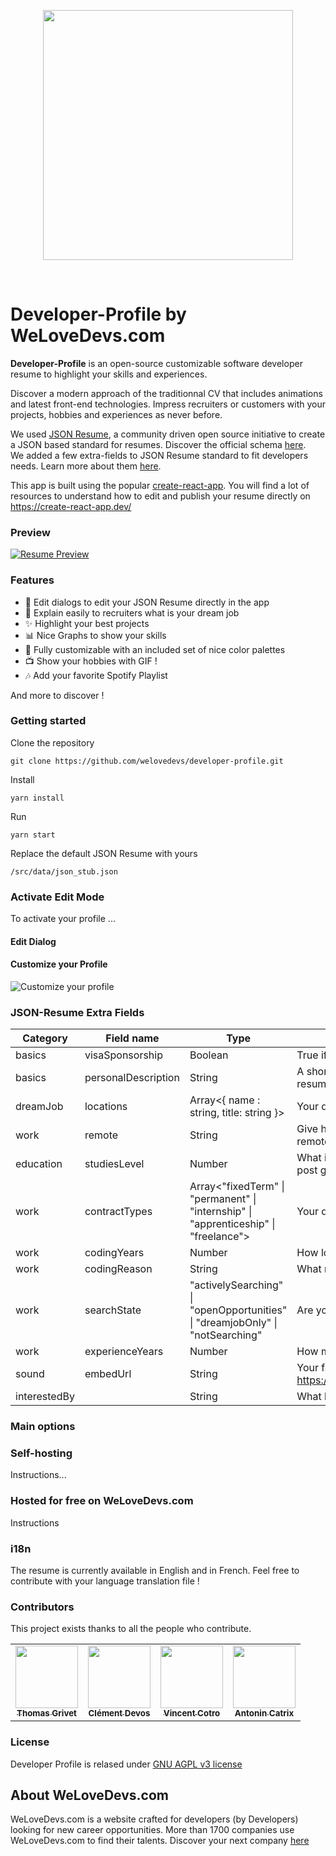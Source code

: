 <p align="center">
  <img src="https://cdn.filestackcontent.com/XlAH8XNyThOt0usnHTn3" width="400" />
</p>

<br />

# Developer-Profile by WeLoveDevs.com
**Developer-Profile** is an open-source customizable software developer resume to highlight your skills and experiences.

Discover a modern approach of the traditionnal CV that includes animations and latest front-end technologies. Impress recruiters or customers with your projects, hobbies and experiences as never before. 

We used [JSON Resume](https://github.com/jsonresume), a community driven open source initiative to create a JSON based standard for resumes. 
Discover the official schema [here](https://jsonresume.org/schema/).  
We added a few extra-fields to JSON Resume standard to fit developers needs. Learn more about them [here](#json-resume-extra-fields).

This app is built using the popular [create-react-app](https://github.com/facebook/create-react-app). You will find a lot of resources to understand how to edit and publish your resume directly on https://create-react-app.dev/


### Preview 

[![Resume Preview](https://cdn.filestackcontent.com/compress/resize=width:500/rfXY8TNARdao9DdQSaJe)](https://vincent-cotro.welovedevs.com)

### Features

- 📝 Edit dialogs to edit your JSON Resume directly in the app
- 💼 Explain easily to recruiters what is your dream job
- ✨ Highlight your best projects
- 📊 Nice Graphs to show your skills
- 🎨 Fully customizable with an included set of nice color palettes 
- 📺 Show your hobbies with GIF !
- 🎶 Add your favorite Spotify Playlist

And more to discover !


### Getting started

Clone the repository

```
git clone https://github.com/welovedevs/developer-profile.git
```

Install 

```
yarn install
```

Run 

```
yarn start
```

Replace the default JSON Resume with yours
```
/src/data/json_stub.json
```

### Activate Edit Mode

To activate your profile ...

#### Edit Dialog


#### Customize your Profile

![Customize your profile](https://cdn.filestackcontent.com/compress/resize=width:500/g9u9D3QbTaqJsnJcyLYk)


### JSON-Resume Extra Fields

| Category     | Field name          | Type                                    | Description                                                                                                              |
|--------------|---------------------|-----------------------------------------|--------------------------------------------------------------------------------------------------------------------------|
| basics       | visaSponsorship     | Boolean                                 | True if you need a visa sponsorship to work in your dream country.                                                       |
| basics       | personalDescription | String                                  | A short description that will be displayed below your name in the resume header. Example: "Passionate React Developer".  |
| dreamJob     | locations           | Array<{ name : string, title: string }> | Your dream job cities. Example: "San Francisco, US".                                                                     |
| work         | remote              | String                                  | Give here more information about the frequency if your dream job is a remote job. Example: "regularly"                   |
| education    | studiesLevel        | Number                                  | What is your highest level of formal education? (Bachelor = 3 years post graduate. Master = 5 years post graduate)       |
| work         | contractTypes       | Array<"fixedTerm" \| "permanent" \| "internship" \| "apprenticeship" \| "freelance">        | Your dream job contract types. Example: ['fixedTerm'];         |
| work         | codingYears         | Number                                  | How long have you been coding (in years)? Example: 5                                                                     |
| work         | codingReason        | String                                  | What motivates you to wake up every day to code?                                                                         |
| work         | searchState         | "activelySearching" \| "openOpportunities" \| "dreamjobOnly" \| "notSearching"                                  | Are you open to new job opportunities? Example: "activelySearching"  |
| work         | experienceYears     | Number                                  | How many years of professional experience do you have?                                                                   |
| sound        | embedUrl            | String                                  | Your favorite Spotify playlist. Example: https://open.spotify.com/embed/playlist/37i9dQZF1DWWl7MndYYxge                  |
| interestedBy |                     | String                                  | What languages do you want to learn? Example: Angular and Vue.js                                                         |


### Main options



### Self-hosting

Instructions...

### Hosted for free on WeLoveDevs.com

 Instructions

### i18n 

The resume is currently available in English and in French. Feel free to contribute with your language translation file !   

### Contributors
This project exists thanks to all the people who contribute.
<table>
  <tr>
<td align="center"><a href="https://github.com/thomasgrivet"><img src="https://avatars.githubusercontent.com/u/18561703?v=3" width="100px;" alt=""/><br /><sub><b>Thomas Grivet</b></sub></a><br /></td>
<td align="center"><a href="https://github.com/clementdevos"><img src="https://avatars.githubusercontent.com/u/5870982?v=3" width="100px;" alt=""/><br /><sub><b>Clément Devos</b></sub></a><br /></td>
<td align="center"><a href="https://github.com/VincentCtr"><img src="https://avatars.githubusercontent.com/u/9655206?v=3" width="100px;" alt=""/><br /><sub><b>Vincent Cotro</b></sub></a><br /></td>
<td align="center"><a href="https://github.com/catrx"><img src="https://avatars.githubusercontent.com/u/6273310?v=3" width="100px;" alt=""/><br /><sub><b>Antonin Catrix</b></sub></a><br /></td>
  </tr>
 </table>
 
 ### License
 
Developer Profile is relased under [GNU AGPL v3 license](https://github.com/welovedevs/developer-profile/blob/master/LICENSE.md)
 


## About WeLoveDevs.com
WeLoveDevs.com is a website crafted for developers (by Developers) looking for new career opportunities.
More than 1700 companies use WeLoveDevs.com to find their talents. 
Discover your next company [here](https://welovedevs.com/app/companies)

